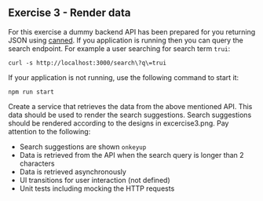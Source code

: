 ## Exercise 3 - Render data

For this exercise a dummy backend API has been prepared for you returning JSON using [canned](h≈). If you application is running then you can query the search endpoint. For example a user searching for search term `trui`:
```
curl -s http://localhost:3000/search\?q\=trui
```

If your application is not running, use the following command to start it:

```
npm run start
```

Create a service that retrieves the data from the above mentioned API. This data should be used to render the search suggestions. Search suggestions should be rendered according to the designs in excercise3.png. Pay attention to the following:

- Search suggestions are shown `onkeyup`
- Data is retrieved from the API when the search query is longer than 2 characters
- Data is retrieved asynchronously
- UI transitions for user interaction (not defined)
- Unit tests including mocking the HTTP requests
